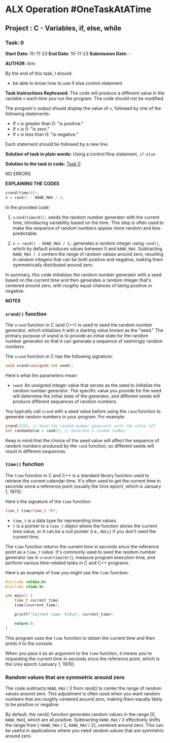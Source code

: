 # ALX Operation #OneTaskAtATime 
## Project : C - Variables, if, else, while
### Task: 0
**Start Date:** 10-11-23
**End Date:** 10-11-23
**Submission Date:** -

**AUTHOR:** Ami

By the end of this task, I should:
- be able to know how to use if else control statement

**Task Instructions Rephrased:**
The code will produce a different value in the variable `n` each time you run the program. The code should not be modified.

The program's output should display the value of `n`, followed by one of the following statements:
- If `n` is greater than 0: "is positive."
- If `n` is 0: "is zero."
- If `n` is less than 0: "is negative."

Each statement should be followed by a new line.


**Solution of task in plain words:**
Using a control flow statement, `if-else`


**Solution to the task in code:**
[Task 0](./0-positive_or_negative.c)

NO ERRORS

**EXPLAINING THE CODES**
```c
srand(time(0));
n = rand() - RAND_MAX / 2;
```
In the provided code:

1. `srand(time(0));` seeds the random number generator with the current time, introducing variability based on the time. This step is often used to make the sequence of random numbers appear more random and less predictable.

2. `n = rand() - RAND_MAX / 2;` generates a random integer using `rand()`, which by default produces values between 0 and `RAND_MAX`. Subtracting `RAND_MAX / 2` centers the range of random values around zero, resulting in random integers that can be both positive and negative, making them symmetrically distributed around zero.

In summary, this code initializes the random number generator with a seed based on the current time and then generates a random integer that's centered around zero, with roughly equal chances of being positive or negative.

**NOTES**
### `srand()` function
The `srand` function in C (and C++) is used to seed the random number generator, which initializes it with a starting value known as the "seed." The primary purpose of srand is to provide an initial state for the random number generator so that it can generate a sequence of seemingly random numbers.


The `srand` function in C has the following signature:

```c
void srand(unsigned int seed);
```

Here's what the parameters mean:

- `seed`: An unsigned integer value that serves as the seed to initialize the random number generator. The specific value you provide for the seed will determine the initial state of the generator, and different seeds will produce different sequences of random numbers.

You typically call `srand` with a seed value before using the `rand` function to generate random numbers in your program. For example:

```c
srand(123); // Seed the random number generator with the value 123
int randomValue = rand(); // Generate a random number
```

Keep in mind that the choice of the seed value will affect the sequence of random numbers produced by the `rand` function, so different seeds will result in different sequences.

### `time()` function

The `time` function in C and C++ is a standard library function used to retrieve the current calendar time. It's often used to get the current time in seconds since a reference point (usually the Unix epoch, which is January 1, 1970).

Here's the signature of the `time` function:

```c
time_t time(time_t *t);
```

- `time_t` is a data type for representing time values.
- `t` is a pointer to a `time_t` object where the function stores the current time value, or it can be a null pointer (i.e., `NULL`) if you don't need the current time.

The `time` function returns the current time in seconds since the reference point as a `time_t` value. It's commonly used to seed the random number generator (as in `srand(time(0))`), measure program execution time, and perform various time-related tasks in C and C++ programs.

Here's an example of how you might use the `time` function:

```c
#include <stdio.h>
#include <time.h>

int main() {
    time_t current_time;
    time(&current_time);

    printf("Current time: %ld\n", current_time);

    return 0;
}
```

This program uses the `time` function to obtain the current time and then prints it to the console.


When you pass `0` as an argument to the `time` function, it means you're requesting the current time in seconds since the reference point, which is the Unix epoch (January 1, 1970).

### Random values that are symmetric around zero
The code subtracts `RAND_MAX` / 2 from rand() to center the range of random values around zero. This adjustment is often used when you want random numbers that are roughly centered around zero, making them equally likely to be positive or negative.

By default, the rand() function generates random values in the range [0, `RAND_MAX`], which are all positive. Subtracting `RAND_MAX` / 2 effectively shifts the range from [-`RAND_MAX` / 2, `RAND_MAX` / 2], centered around zero. This can be useful in applications where you need random values that are symmetric around zero.
